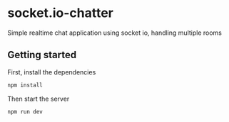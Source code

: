 # socket.io-chatter
Simple realtime chat application using socket io, handling multiple rooms

## Getting started
First, install the dependencies

```bash
npm install
```

Then start the server
```bash
npm run dev
```